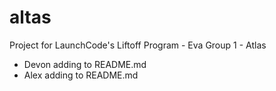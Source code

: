 # altas
Project for LaunchCode's Liftoff Program - Eva Group 1 - Atlas

- Devon adding to README.md
- Alex adding to README.md